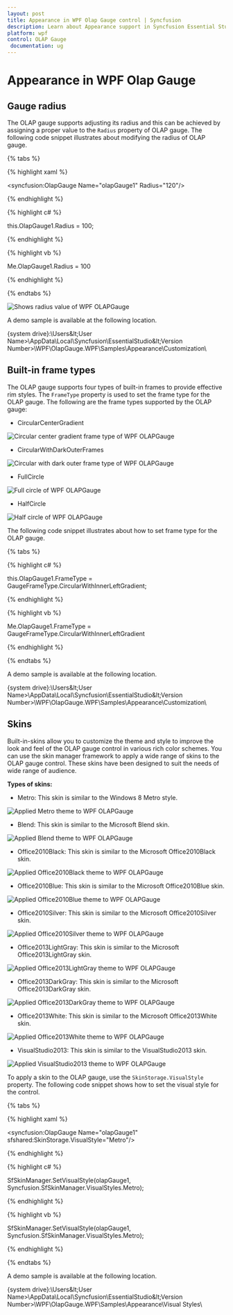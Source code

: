 ```yaml
---
layout: post
title: Appearance in WPF Olap Gauge control | Syncfusion
description: Learn about Appearance support in Syncfusion Essential Studio WPF Olap Gauge control, its elements and more details.
platform: wpf
control: OLAP Gauge
 documentation: ug
---
```


# Appearance in WPF Olap Gauge

## Gauge radius

The OLAP gauge supports adjusting its radius and this can be achieved by assigning a proper value to the `Radius` property of OLAP gauge. The following code snippet illustrates about modifying the radius of OLAP gauge.

{% tabs %}

{% highlight xaml %}

<syncfusion:OlapGauge Name="olapGauge1" Radius="120"/>

{% endhighlight %}

{% highlight c# %}

this.OlapGauge1.Radius = 100;

{% endhighlight %}

{% highlight vb %}

Me.OlapGauge1.Radius = 100

{% endhighlight %}

{% endtabs %}

![Shows radius value of WPF OLAPGauge](Appearance_images/Appearance_img1.png)

A demo sample is available at the following location.

{system drive}:\Users\&lt;User Name&gt;\AppData\Local\Syncfusion\EssentialStudio\&lt;Version Number&gt;\WPF\OlapGauge.WPF\Samples\Appearance\Customization\

## Built-in frame types

The OLAP gauge supports four types of built-in frames to provide effective rim styles. The `FrameType` property is used to set the frame type for the OLAP gauge. The following are the frame types supported by the OLAP gauge:

* CircularCenterGradient

![Circular center gradient frame type of WPF OLAPGauge](Appearance_images/Appearance_img2.png)

* CircularWithDarkOuterFrames

![Circular with dark outer frame type of WPF OLAPGauge](Appearance_images/Appearance_img3.png)

* FullCircle

![Full circle of WPF OLAPGauge](Appearance_images/Appearance_img4.png)

* HalfCircle

![Half circle of WPF OLAPGauge](Appearance_images/Appearance_img5.png)

The following code snippet illustrates about how to set frame type for the OLAP gauge.

{% tabs %}

{% highlight c# %}

this.OlapGauge1.FrameType = GaugeFrameType.CircularWithInnerLeftGradient;

{% endhighlight %}

{% highlight vb %}

Me.OlapGauge1.FrameType = GaugeFrameType.CircularWithInnerLeftGradient

{% endhighlight %}

{% endtabs %}

A demo sample is available at the following location.

{system drive}:\Users\&lt;User Name&gt;\AppData\Local\Syncfusion\EssentialStudio\&lt;Version Number&gt;\WPF\OlapGauge.WPF\Samples\Appearance\Customization\

## Skins

Built-in-skins allow you to customize the theme and style to improve the look and feel of the OLAP gauge control in various rich color schemes. You can use the skin manager framework to apply a wide range of skins to the OLAP gauge control. These skins have been designed to suit the needs of wide range of audience.

**Types of skins:**

* Metro: This skin is similar to the Windows 8 Metro style.

![Applied Metro theme to WPF OLAPGauge](Appearance_images/Appearance_img6.png)

* Blend: This skin is similar to the Microsoft Blend skin.

![Applied Blend theme to WPF OLAPGauge](Appearance_images/Appearance_img7.png)

* Office2010Black: This skin is similar to the Microsoft Office2010Black skin.

![Applied Office2010Black theme to WPF OLAPGauge](Appearance_images/Appearance_img8.png)

* Office2010Blue: This skin is similar to the Microsoft Office2010Blue skin.

![Applied Office2010Blue theme to WPF OLAPGauge](Appearance_images/Appearance_img9.png)

* Office2010Silver: This skin is similar to the Microsoft Office2010Silver skin.

![Applied Office2010Silver theme to WPF OLAPGauge](Appearance_images/Appearance_img10.png)

* Office2013LightGray: This skin is similar to the Microsoft Office2013LightGray skin.

![Applied Office2013LightGray theme to WPF OLAPGauge](Appearance_images/Appearance_img11.png)

* Office2013DarkGray: This skin is similar to the Microsoft Office2013DarkGray skin.

![Applied Office2013DarkGray theme to WPF OLAPGauge](Appearance_images/Appearance_img12.png)

* Office2013White: This skin is similar to the Microsoft Office2013White skin.

![Applied Office2013White theme to WPF OLAPGauge](Appearance_images/Appearance_img13.png)

* VisualStudio2013: This skin is similar to the VisualStudio2013 skin.

![Applied VisualStudio2013 theme to WPF OLAPGauge](Appearance_images/Appearance_img14.png)

To apply a skin to the OLAP gauge, use the `SkinStorage.VisualStyle` property. The following code snippet shows how to set the visual style for the control.

{% tabs %}

{% highlight xaml %}

<syncfusion:OlapGauge Name="olapGauge1" sfshared:SkinStorage.VisualStyle="Metro"/>

{% endhighlight %}

{% highlight c# %}

SfSkinManager.SetVisualStyle(olapGauge1, Syncfusion.SfSkinManager.VisualStyles.Metro);

{% endhighlight %}

{% highlight vb %}

SfSkinManager.SetVisualStyle(olapGauge1, Syncfusion.SfSkinManager.VisualStyles.Metro);

{% endhighlight %}

{% endtabs %}

A demo sample is available at the following location.

{system drive}:\Users\&lt;User Name&gt;\AppData\Local\Syncfusion\EssentialStudio\&lt;Version Number&gt;\WPF\OlapGauge.WPF\Samples\Appearance\Visual Styles\
